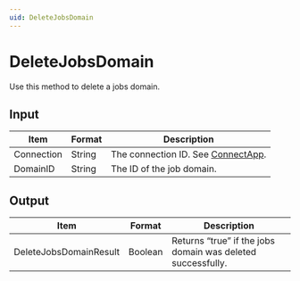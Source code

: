 ```yaml
---
uid: DeleteJobsDomain
---
```


# DeleteJobsDomain

Use this method to delete a jobs domain.

## Input

| Item       | Format | Description                                          |
|------------|--------|------------------------------------------------------|
| Connection | String | The connection ID. See [ConnectApp](xref:ConnectApp). |
| DomainID   | String | The ID of the job domain.                            |

## Output

| Item                   | Format  | Description                                                 |
|------------------------|---------|-------------------------------------------------------------|
| DeleteJobsDomainResult | Boolean | Returns “true” if the jobs domain was deleted successfully. |
